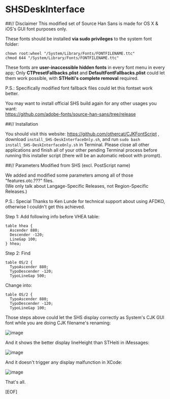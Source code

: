 SHSDeskInterface
================
##// Disclaimer
This modified set of Source Han Sans is made for OS X &amp; iOS's GUI font purposes only.

These fonts should be installed **via sudo privileges** to the system font folder:
<pre><code>chown root:wheel "/System/Library/Fonts/FONTFILENAME.ttc"
chmod 644 "/System/Library/Fonts/FONTFILENAME.ttc"</code></pre>

These fonts are **user-inaccessible hidden fonts** in every font menu in every app; Only **CTPresetFallbacks.plist** and **DefaultFontFallbacks.plist** could let them work possible, with **STHeiti's complete removal** required.

P.S.: Specifically modified font fallback files could let this fontset work better.

You may want to install official SHS build again for any other usages you want:<br>
https://github.com/adobe-fonts/source-han-sans/tree/release

##// Installation

You should visit this website: https://github.com/othercat/CJKFontScript , download `install_SHS-DeskInterfaceOnly.sh`, and run `sudo bash install_SHS-DeskInterfaceOnly.sh` in Terminal. Please close all other applications and finish all of your other pending Terminal process before running this installer script (there will be an automatic reboot with prompt).

##// Parameters Modified from SHS (excl. PostScript name)

We added and modified some parameters among all of those "features.otc.???" files.<br>
(We only talk about Langage-Specific Releases, not Region-Specific Releases.)

P.S.: Special Thanks to Ken Lunde for technical support about using AFDKO, otherwise I couldn't get this achieved.

Step 1: Add following info before VHEA table:
<pre><code>table hhea {
  Ascender 880;
  Descender -120;
  LineGap 100;
} hhea;</code></pre>
Step 2: Find 
<pre><code>table OS/2 {
  TypoAscender 880;
  TypoDescender -120;
  TypoLineGap 500;</code></pre>
Change into:
<pre><code>table OS/2 {
  TypoAscender 880;
  TypoDescender -120;
  TypoLineGap 100;</code></pre>

Those steps above could let the SHS display correctly as System's CJK GUI font while you are doing CJK filename's renaming:

![image](https://cloud.githubusercontent.com/assets/3164826/5310999/bb4b5d26-7bfa-11e4-8c64-a047c7c0a53a.png)

And it shows the better display lineHeight than STHeiti in iMessages:

![image](https://cloud.githubusercontent.com/assets/3164826/5310910/d05232f0-7bf8-11e4-8482-adab07c07997.png)

And it doesn't trigger any display malfunction in XCode:

![image](https://cloud.githubusercontent.com/assets/3164826/5310926/04a3ddc4-7bf9-11e4-85c0-65c6d997eb5c.png)

That's all.

[EOF]
